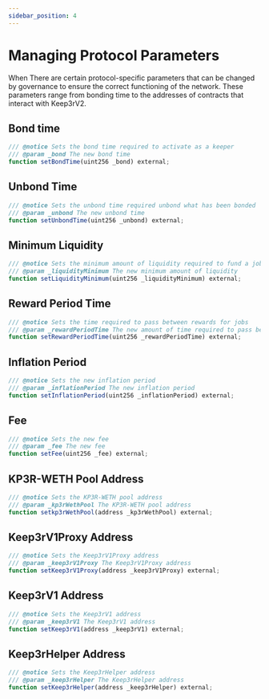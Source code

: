 ```yaml
---
sidebar_position: 4
---
```


# Managing Protocol Parameters

When There are certain protocol-specific parameters that can be changed by governance to ensure the correct functioning of the network. These parameters range from bonding time to the addresses of contracts that interact with Keep3rV2.

## Bond time
```js
/// @notice Sets the bond time required to activate as a keeper
/// @param _bond The new bond time
function setBondTime(uint256 _bond) external;
```

## Unbond Time
```js
/// @notice Sets the unbond time required unbond what has been bonded
/// @param _unbond The new unbond time
function setUnbondTime(uint256 _unbond) external;
```

## Minimum Liquidity
```js
/// @notice Sets the minimum amount of liquidity required to fund a job
/// @param _liquidityMinimum The new minimum amount of liquidity
function setLiquidityMinimum(uint256 _liquidityMinimum) external;
```

## Reward Period Time
```js
/// @notice Sets the time required to pass between rewards for jobs
/// @param _rewardPeriodTime The new amount of time required to pass between rewards
function setRewardPeriodTime(uint256 _rewardPeriodTime) external;
```

## Inflation Period
```js
/// @notice Sets the new inflation period
/// @param _inflationPeriod The new inflation period
function setInflationPeriod(uint256 _inflationPeriod) external;
```

## Fee
```js
/// @notice Sets the new fee
/// @param _fee The new fee
function setFee(uint256 _fee) external;
```

## KP3R-WETH Pool Address
```js
/// @notice Sets the KP3R-WETH pool address
/// @param _kp3rWethPool The KP3R-WETH pool address
function setkp3rWethPool(address _kp3rWethPool) external;
```

## Keep3rV1Proxy Address
```js
/// @notice Sets the Keep3rV1Proxy address
/// @param _keep3rV1Proxy The Keep3rV1Proxy address
function setKeep3rV1Proxy(address _keep3rV1Proxy) external;
```

## Keep3rV1 Address
```js
/// @notice Sets the Keep3rV1 address
/// @param _keep3rV1 The Keep3rV1 address
function setKeep3rV1(address _keep3rV1) external;
```

## Keep3rHelper Address
```js
/// @notice Sets the Keep3rHelper address
/// @param _keep3rHelper The Keep3rHelper address
function setKeep3rHelper(address _keep3rHelper) external;
```

